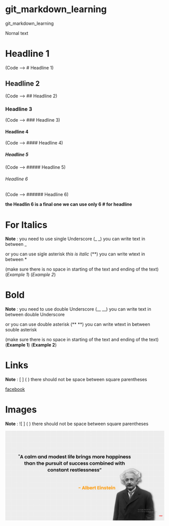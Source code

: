 # git_markdown_learning
git_markdown_learning


Nornal text

# Headline 1
(Code -->  # Headline 1)
## Headline 2
(Code -->  ## Headline 2)
### Headline 3
(Code -->  ### Headline 3)
#### Headline 4
(Code -->  #### Headline 4)
##### Headline 5
(Code -->  ##### Headline 5)
###### Headline 6
(Code -->  ###### Headline 6)

**the Headlin 6 is a final one we can use only 6 # for headline**

# For Italics 
**Note** : you need to use single Underscore (_ _) you can write text in between _ 

or you can use sigle asterisk *this is italic* (**) you can write wtext in between *  

(make sure there is no space in starting of the text and ending of the text)
(_Example 1_) (*Example 2*)

# Bold
**Note** : you need to use double Underscore (__ __) you can write text in between double Underscore

or you can use double asterisk (** **) you can write wtext in between souble asterisk  

(make sure there is no space in starting of the text and ending of the text)
(__Example 1__) (**Example 2**)


# Links
**Note** : [ ] ( ) there should not be space between square parentheses 

[facebook](https://www.facebook.com)

# Images
**Note** : ![ ] ( ) there should not be space between square parentheses 

![Albert Einstein](https://github.com/suresh950/git_markdown_learning/blob/main/Albert-Einstein.png)
